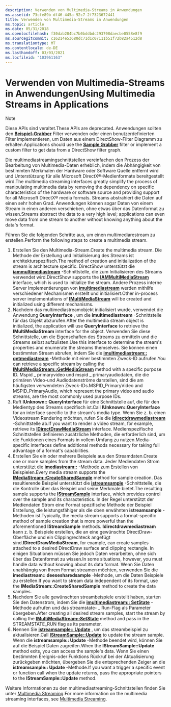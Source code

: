 ```yaml
---
description: Verwenden von Multimedia-Streams in Anwendungen
ms.assetid: 73cfe89b-df46-445a-92c7-2f7323672441
title: Verwenden von Multimedia-Streams in Anwendungen
ms.topic: article
ms.date: 05/31/2018
ms.openlocfilehash: f30dab204bc7b0bddbdc293708daecbe0558e8f9
ms.sourcegitcommit: c16214e53680dc71d1c07111b51f72b82a4512d8
ms.translationtype: MT
ms.contentlocale: de-DE
ms.lasthandoff: 03/03/2021
ms.locfileid: "103961163"
---
```

# <a name="using-multimedia-streams-in-applications"></a><span data-ttu-id="6cf0f-103">Verwenden von Multimedia-Streams in Anwendungen</span><span class="sxs-lookup"><span data-stu-id="6cf0f-103">Using Multimedia Streams in Applications</span></span>

> [!Note]  
> <span data-ttu-id="6cf0f-104">Diese APIs sind veraltet.</span><span class="sxs-lookup"><span data-stu-id="6cf0f-104">These APIs are deprecated.</span></span> <span data-ttu-id="6cf0f-105">Anwendungen sollten den [**Beispiel-Grabber**](sample-grabber-filter.md) Filter verwenden oder einen benutzerdefinierten Filter implementieren, um Daten aus einem DirectShow-Filter Diagramm zu erhalten.</span><span class="sxs-lookup"><span data-stu-id="6cf0f-105">Applications should use the [**Sample Grabber**](sample-grabber-filter.md) filter or implement a custom filter to get data from a DirectShow filter graph.</span></span>

 

<span data-ttu-id="6cf0f-106">Die multimediastreamingschnittstellen vereinfachen den Prozess der Bearbeitung von Multimedia-Daten erheblich, indem die Abhängigkeit von bestimmten Merkmalen der Hardware oder Software Quelle entfernt wird und Unterstützung für alle Microsoft DirectX®-Medienformate bereitgestellt wird.</span><span class="sxs-lookup"><span data-stu-id="6cf0f-106">The multimedia streaming interfaces greatly simplify the process of manipulating multimedia data by removing the dependency on specific characteristics of the hardware or software source and providing support for all Microsoft DirectX® media formats.</span></span> <span data-ttu-id="6cf0f-107">Streams abstrahiert die Daten auf einen sehr hohen Grad. Anwendungen können sogar Daten von einem Stream in einen anderen verschieben, ohne etwas über das Datenformat zu wissen.</span><span class="sxs-lookup"><span data-stu-id="6cf0f-107">Streams abstract the data to a very high level; applications can even move data from one stream to another without knowing anything about the data's format.</span></span>

<span data-ttu-id="6cf0f-108">Führen Sie die folgenden Schritte aus, um einen multimediarestream zu erstellen.</span><span class="sxs-lookup"><span data-stu-id="6cf0f-108">Perform the following steps to create a multimedia stream.</span></span>

1.  <span data-ttu-id="6cf0f-109">Erstellen Sie den Multimedia-Stream.</span><span class="sxs-lookup"><span data-stu-id="6cf0f-109">Create the multimedia stream.</span></span> <span data-ttu-id="6cf0f-110">Die Methode der Erstellung und Initialisierung des Streams ist architekturspezifisch.</span><span class="sxs-lookup"><span data-stu-id="6cf0f-110">The method of creation and initialization of the stream is architecture specific.</span></span> <span data-ttu-id="6cf0f-111">DirectShow unterstützt die [**iammultimediastream**](/previous-versions/windows/desktop/api/amstream/nn-amstream-iammultimediastream) -Schnittstelle, die zum Initialisieren des Streams verwendet wird.</span><span class="sxs-lookup"><span data-stu-id="6cf0f-111">DirectShow supports the [**IAMMultiMediaStream**](/previous-versions/windows/desktop/api/amstream/nn-amstream-iammultimediastream) interface, which is used to initialize the stream.</span></span> <span data-ttu-id="6cf0f-112">Andere Prozess interne Server Implementierungen von [**imultimediastream**](/previous-versions/windows/desktop/api/mmstream/nn-mmstream-imultimediastream) werden mithilfe verschiedener Mechanismen erstellt und initialisiert.</span><span class="sxs-lookup"><span data-stu-id="6cf0f-112">Other in-process server implementations of [**IMultiMediaStream**](/previous-versions/windows/desktop/api/mmstream/nn-mmstream-imultimediastream) will be created and initialized using different mechanisms.</span></span>
2.  <span data-ttu-id="6cf0f-113">Nachdem das multimediastreamobjekt initialisiert wurde, verwendet die Anwendung **QueryInterface** , um die **imultimediastream** -Schnittstelle für das Objekt abzurufen.</span><span class="sxs-lookup"><span data-stu-id="6cf0f-113">After the multimedia stream object is initialized, the application will use **QueryInterface** to retrieve the **IMultiMediaStream** interface for the object.</span></span> <span data-ttu-id="6cf0f-114">Verwenden Sie diese Schnittstelle, um die Eigenschaften des Streams zu ermitteln und die Streams selbst aufzulisten.</span><span class="sxs-lookup"><span data-stu-id="6cf0f-114">Use this interface to determine the stream's properties and enumerate the streams themselves.</span></span> <span data-ttu-id="6cf0f-115">Sie können einen bestimmten Stream abrufen, indem Sie die [**imultimediastream:: getmediastream**](/previous-versions/windows/desktop/api/mmstream/nf-mmstream-imultimediastream-getmediastream) -Methode mit einer bestimmten Zweck-ID aufrufen.</span><span class="sxs-lookup"><span data-stu-id="6cf0f-115">You can retrieve a specific stream by calling the [**IMultiMediaStream::GetMediaStream**](/previous-versions/windows/desktop/api/mmstream/nf-mmstream-imultimediastream-getmediastream) method with a specific purpose ID.</span></span> <span data-ttu-id="6cf0f-116">Mspid \_ primaryvideo und mspid \_ primaryaudiodaten, die die primären Video-und Audiodatenströme darstellen, sind die am häufigsten verwendeten Zweck-IDs.</span><span class="sxs-lookup"><span data-stu-id="6cf0f-116">MSPID\_PrimaryVideo and MSPID\_PrimaryAudio, which represent the primary video and audio streams, are the most commonly used purpose IDs.</span></span>
3.  <span data-ttu-id="6cf0f-117">Ruft **IUnknown:: QueryInterface** für eine Schnittstelle auf, die für den Medientyp des Streams spezifisch ist.</span><span class="sxs-lookup"><span data-stu-id="6cf0f-117">Call **IUnknown::QueryInterface** for an interface specific to the stream's media type.</span></span> <span data-ttu-id="6cf0f-118">Wenn Sie z. b. einen Videostream Rendering möchten, rufen Sie die [**idirectdrawmediastream**](/previous-versions/windows/desktop/api/ddstream/nn-ddstream-idirectdrawmediastream) -Schnittstelle ab.</span><span class="sxs-lookup"><span data-stu-id="6cf0f-118">If you want to render a video stream, for example, retrieve its [**IDirectDrawMediaStream**](/previous-versions/windows/desktop/api/ddstream/nn-ddstream-idirectdrawmediastream) interface.</span></span> <span data-ttu-id="6cf0f-119">Medienspezifische Schnittstellen definieren zusätzliche Methoden, die erforderlich sind, um die Funktionen eines Formats in vollem Umfang zu nutzen.</span><span class="sxs-lookup"><span data-stu-id="6cf0f-119">Media-specific interfaces define additional methods necessary for taking full advantage of a format's capabilities.</span></span>
4.  <span data-ttu-id="6cf0f-120">Erstellen Sie ein oder mehrere Beispiele aus den Streamdaten.</span><span class="sxs-lookup"><span data-stu-id="6cf0f-120">Create one or more samples from the stream data.</span></span> <span data-ttu-id="6cf0f-121">Jeder Mediendaten Strom unterstützt die [**imediastream::**](/previous-versions/windows/desktop/api/mmstream/nf-mmstream-imediastream-createsharedsample) -Methode zum Erstellen von Beispielen.</span><span class="sxs-lookup"><span data-stu-id="6cf0f-121">Every media stream supports the [**IMediaStream::CreateSharedSample**](/previous-versions/windows/desktop/api/mmstream/nf-mmstream-imediastream-createsharedsample) method for sample creation.</span></span> <span data-ttu-id="6cf0f-122">Das resultierende Beispiel unterstützt die [**istreamsample**](/previous-versions/windows/desktop/api/mmstream/nn-mmstream-istreamsample) -Schnittstelle, die die Kontrolle über das Beispiel und seine Merkmale bietet.</span><span class="sxs-lookup"><span data-stu-id="6cf0f-122">The resulting sample supports the [**IStreamSample**](/previous-versions/windows/desktop/api/mmstream/nn-mmstream-istreamsample) interface, which provides control over the sample and its characteristics.</span></span> <span data-ttu-id="6cf0f-123">In der Regel unterstützt der Mediendaten Strom eine Format spezifische Methode der Beispiel Erstellung, die leistungsfähiger als die oben erwähnten **istreamsample** -Methoden ist.</span><span class="sxs-lookup"><span data-stu-id="6cf0f-123">Typically, the media stream supports a format-specific method of sample creation that is more powerful than the aforementioned **IStreamSample** methods.</span></span> <span data-ttu-id="6cf0f-124">**Idirectdrawmediastream** kann z. b. Beispiele erstellen, die an eine gewünschte DirectDraw-Oberfläche und ein Clippingrechteck angefügt sind.</span><span class="sxs-lookup"><span data-stu-id="6cf0f-124">**IDirectDrawMediaStream**, for example, can create samples attached to a desired DirectDraw surface and clipping rectangle.</span></span> <span data-ttu-id="6cf0f-125">In einigen Situationen müssen Sie jedoch Daten verarbeiten, ohne sich über das Datenformat zu wissen.</span><span class="sxs-lookup"><span data-stu-id="6cf0f-125">In some situations, however, you must handle data without knowing about its data format.</span></span> <span data-ttu-id="6cf0f-126">Wenn Sie Daten unabhängig von Ihrem Format streamen möchten, verwenden Sie die **imediastream:: deesesharedsample** -Methode, um die Daten Beispiele zu erstellen.</span><span class="sxs-lookup"><span data-stu-id="6cf0f-126">If you want to stream data independent of its format, use the **IMediaStream::CreateSharedSample** method to create the data samples.</span></span>
5.  <span data-ttu-id="6cf0f-127">Nachdem Sie alle gewünschten streambeispiele erstellt haben, starten Sie den Datenstrom, indem Sie die [**imultimediastream:: SetState**](/previous-versions/windows/desktop/api/mmstream/nf-mmstream-imultimediastream-setstate) -Methode aufrufen und das streamstate- \_ Run-Flag als Parameter übergeben.</span><span class="sxs-lookup"><span data-stu-id="6cf0f-127">After creating all desired stream samples, start the stream by calling the [**IMultiMediaStream::SetState**](/previous-versions/windows/desktop/api/mmstream/nf-mmstream-imultimediastream-setstate) method and pass in the STREAMSTATE\_RUN flag as its parameter.</span></span>
6.  <span data-ttu-id="6cf0f-128">Nennen Sie [**istreamsample:: Update**](/previous-versions/windows/desktop/api/mmstream/nf-mmstream-istreamsample-update) , um das streambeispiel zu aktualisieren.</span><span class="sxs-lookup"><span data-stu-id="6cf0f-128">Call [**IStreamSample::Update**](/previous-versions/windows/desktop/api/mmstream/nf-mmstream-istreamsample-update) to update the stream sample.</span></span> <span data-ttu-id="6cf0f-129">Wenn die **istreamsample:: Update** -Methode beendet wird, können Sie auf die Beispiel Daten zugreifen.</span><span class="sxs-lookup"><span data-stu-id="6cf0f-129">When the **IStreamSample::Update** method exits, you can access the sample's data.</span></span> <span data-ttu-id="6cf0f-130">Wenn Sie einen bestimmten Ereignis-oder Funktions Rückruf bei der Aktualisierung zurückgeben möchten, übergeben Sie die entsprechenden Zeiger an die **istreamsample:: Update** -Methode.</span><span class="sxs-lookup"><span data-stu-id="6cf0f-130">If you want a trigger a specific event or function call when the update returns, pass the appropriate pointers to the **IStreamSample::Update** method.</span></span>

<span data-ttu-id="6cf0f-131">Weitere Informationen zu den multimediastreaming-Schnittstellen finden Sie unter [Multimedia Streaming](multimedia-streaming.md).</span><span class="sxs-lookup"><span data-stu-id="6cf0f-131">For more information on the multimedia streaming interfaces, see [Multimedia Streaming](multimedia-streaming.md).</span></span>

 

 



